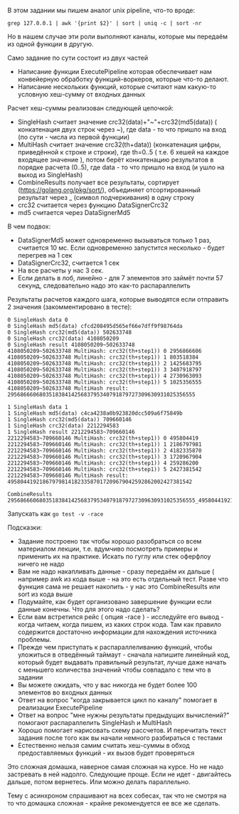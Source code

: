 В этом задании мы пишем аналог unix pipeline, что-то вроде:
```
grep 127.0.0.1 | awk '{print $2}' | sort | uniq -c | sort -nr
```

Но в нашем случае эти роли выполняют каналы, которые мы передаём из одной функции в другую.

Само задание по сути состоит из двух частей
* Написание функции ExecutePipeline которая обеспечивает нам конвейерную обработку функций-воркеров, которые что-то делают.
* Написание нескольких функций, которые считают нам какую-то условную хеш-сумму от входных данных

Расчет хеш-суммы реализован следующей цепочкой:
* SingleHash считает значение crc32(data)+"~"+crc32(md5(data)) ( конкатенация двух строк через ~), где data - то что пришло на вход (по сути - числа из первой функции)
* MultiHash считает значение crc32(th+data)) (конкатенация цифры, приведённой к строке и строки), где th=0..5 ( т.е. 6 хешей на каждое входящее значение ), потом берёт конкатенацию результатов в порядке расчета (0..5), где data - то что пришло на вход (и ушло на выход из SingleHash)
* CombineResults получает все результаты, сортирует (https://golang.org/pkg/sort/), объединяет отсортированный результат через _ (символ подчеркивания) в одну строку
* crc32 считается через функцию DataSignerCrc32
* md5 считается через DataSignerMd5

В чем подвох:
* DataSignerMd5 может одновременно вызываться только 1 раз, считается 10 мс. Если одновременно запустится несколько - будет перегрев на 1 сек
* DataSignerCrc32, считается 1 сек
* На все расчеты у нас 3 сек.
* Если делать в лоб, линейно - для 7 элементов это займёт почти 57 секунд, следовательно надо это как-то распараллелить

Результаты расчетов каждого шага, которые выводятся если отправить 2 значения (закомментировано в тесте):

```
0 SingleHash data 0
0 SingleHash md5(data) cfcd208495d565ef66e7dff9f98764da
0 SingleHash crc32(md5(data)) 502633748
0 SingleHash crc32(data) 4108050209
0 SingleHash result 4108050209~502633748
4108050209~502633748 MultiHash: crc32(th+step1)) 0 2956866606
4108050209~502633748 MultiHash: crc32(th+step1)) 1 803518384
4108050209~502633748 MultiHash: crc32(th+step1)) 2 1425683795
4108050209~502633748 MultiHash: crc32(th+step1)) 3 3407918797
4108050209~502633748 MultiHash: crc32(th+step1)) 4 2730963093
4108050209~502633748 MultiHash: crc32(th+step1)) 5 1025356555
4108050209~502633748 MultiHash result: 29568666068035183841425683795340791879727309630931025356555

1 SingleHash data 1
1 SingleHash md5(data) c4ca4238a0b923820dcc509a6f75849b
1 SingleHash crc32(md5(data)) 709660146
1 SingleHash crc32(data) 2212294583
1 SingleHash result 2212294583~709660146
2212294583~709660146 MultiHash: crc32(th+step1)) 0 495804419
2212294583~709660146 MultiHash: crc32(th+step1)) 1 2186797981
2212294583~709660146 MultiHash: crc32(th+step1)) 2 4182335870
2212294583~709660146 MultiHash: crc32(th+step1)) 3 1720967904
2212294583~709660146 MultiHash: crc32(th+step1)) 4 259286200
2212294583~709660146 MultiHash: crc32(th+step1)) 5 2427381542
2212294583~709660146 MultiHash result: 4958044192186797981418233587017209679042592862002427381542

CombineResults 29568666068035183841425683795340791879727309630931025356555_4958044192186797981418233587017209679042592862002427381542
```

Запускать как `go test -v -race`

Подсказки:

* Задание построено так чтобы хорошо разобраться со всем материалом лекции, т.е. вдумчиво посмотреть примеры и применить их на практике. Искать по гуглу или стек оферфлоу ничего не надо
* Вам не надо накапливать данные - сразу передаём их дальше ( например awk из кода выше - на это есть отдельный тест. Разве что функция сама не решает накопить - у нас это CombineResults или sort из кода выше
* Подумайте, как будет организовано завершение функции если данные конечны. Что для этого надо сделать?
* Если вам встретился рейс ( опция -race ) - исследуйте его вывод - когда читаем, когда пишем, из каких строк кода. Там как правило содержится достаточно информации для нахождения источника проблемы.
* Прежде чем приступать к распараллеливанию функций, чтобы уложиться в отведённый таймаут - сначала напишите линейный код, который будет выдавать правильный результат, лучше даже начать с меньшего количества значений чтобы совпадало с тем что в задании
* Вы можете ожидать, что у вас никогда не будет более 100 элементов во входных данных
* Ответ на вопрос "когда закрывается цикл по каналу" помогает в реализации ExecutePipeline
* Ответ на вопрос "мне нужны результаты предыдущих вычислений?" помогают распараллелить SingleHash и MultiHash
* Хорошо помогает нарисовать схему рассчетов. И перечитать текст задания после того как вы начали немного разбираться с тестами
* Естественно нельзя самим считать хеш-суммы в обход предоставляемых функций - их вызов будет проверяться

Это сложная домашка, наверное самая сложная на курсе. Но не надо застревать в ней надолго. Следующие проще. Если не идет - двигайтесь дальше, потом вернетесь. Или можно делать параллельно.

Тему с асинхроном спрашивают на всех собесах, так что не смотря на то что домашка сложная - крайне рекомендуется ее все же сделать.